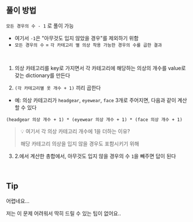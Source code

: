 ## 풀이 방법

`모든 경우의 수 - 1` 로 풀이 가능

- 여기서 `-1`은 "아무것도 입지 않았을 경우"를 제외하기 위함
- `모든 경우의 수` = `각 카테고리 별 의상 착용 가능한 경우의 수를 곱한 결과`

<br />

1. 의상 카테고리를 key로 가지면서 각 카테고리에 해당하는 의상의 개수를 value로 갖는 dictionary를 만든다

2. `(각 카테고리별 옷 개수 + 1)` 끼리 곱한다

- 예: 의상 카테고리가 `headgear`, `eyewear`, `face` 3개로 주어지면, 다음과 같이 계산할 수 있다

```
(headgear 의상 개수 + 1) * (eyewear 의상 개수 + 1) * (face 의상 개수 + 1)
```

> 💡 여기서 각 의상 카테고리 개수에 1을 더하는 이유?
>
> 해당 카테고리 의상을 입지 않을 경우도 포함시키기 위해

3. 2.에서 계산한 총합에서, 아무것도 입지 않을 경우의 수 `1`을 빼주면 답이 된다

<br />

## Tip

어렵네요...

저는 이 문제 어려워서 딱히 드릴 수 있는 팁이 없어요..
